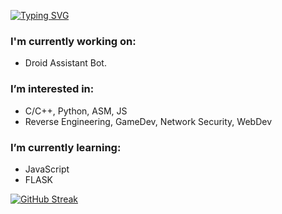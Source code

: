 [![Typing SVG](https://readme-typing-svg.herokuapp.com?color=00F70A&multiline=true&lines=Hi%2C+I'm+Shelby+Tucker+...;Here+is+some+basic+information%3A)](https://git.io/typing-svg)

### I'm currently working on:
 - Droid Assistant Bot.

### I’m interested in:
 - C/C++, Python, ASM, JS
 - Reverse Engineering, GameDev, Network Security, WebDev

### I’m currently learning:
 - JavaScript
 - FLASK


[![GitHub Streak](http://github-readme-streak-stats.herokuapp.com?user=smtucker&theme=black-ice&date_format=M%20j%5B%2C%20Y%5D)](https://git.io/streak-stats)

<!---
smtucker/smtucker is a ✨ special ✨ repository because its `README.md` (this file) appears on your GitHub profile.
You can click the Preview link to take a look at your changes.
--->

